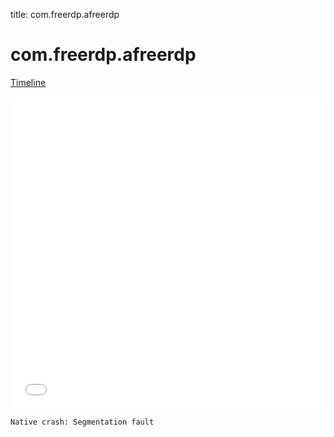 title: com.freerdp.afreerdp

# com.freerdp.afreerdp

[Timeline](./vis-timeline.html)

<iframe src="./vis-timeline.html" width="100%" height="500px" style="border:none;"></iframe>

```
Native crash: Segmentation fault
```



